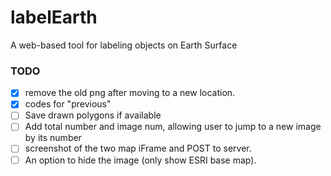 # labelEarth
A web-based tool for labeling objects on Earth Surface

### TODO
- [x] remove the old png after moving to a new location.
- [x] codes for "previous" 
- [ ] Save drawn polygons if available  
- [ ] Add total number and image num, allowing user to jump to a new image by its number
- [ ] screenshot of the two map iFrame and POST to server. 
- [ ] An option to hide the image (only show ESRI base map). 

[//]: # (- [x] Venus)
